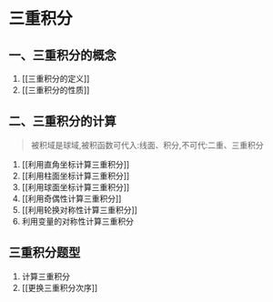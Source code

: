 # 三重积分

## 一、三重积分的概念

1. [[三重积分的定义]]
2. [[三重积分的性质]]

## 二、三重积分的计算

> 被积域是球域,被积函数可代入:线面、积分,不可代:二重、三重积分

1. [[利用直角坐标计算三重积分]]
2. [[利用柱面坐标计算三重积分]]
3. [[利用球面坐标计算三重积分]]
4. [[利用奇偶性计算三重积分]]
5. [[利用轮换对称性计算三重积分]]
6. 利用变量的对称性计算三重积分

## 三重积分题型

1. 计算三重积分
2. [[更换三重积分次序]]
